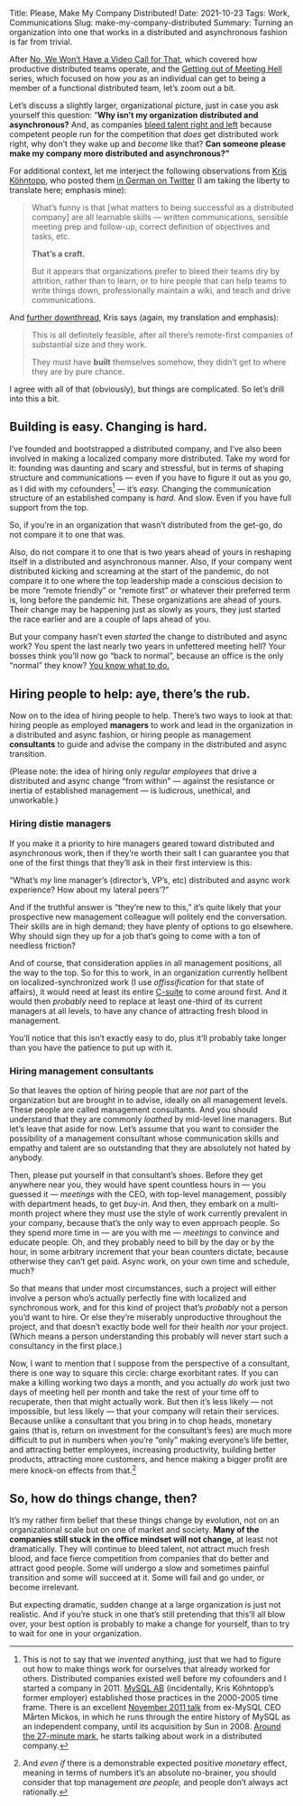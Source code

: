 Title: Please, Make My Company Distributed!
Date: 2021-10-23
Tags: Work, Communications
Slug: make-my-company-distributed
Summary: Turning an organization into one that works in a distributed and asynchronous fashion is far from trivial.

After [No, We Won’t Have a Video Call for
That]({filename}../resources/presentations/froscon2020.md), which
covered how productive distributed teams operate, and the [Getting out
of Meeting Hell]({filename}getting-out-of-meeting-hell.md) series,
which focused on how *you* as an individual can get to being a member
of a functional distributed team, let’s zoom out a bit.

Let’s discuss a slightly larger, organizational picture, just in case
you ask yourself this question: “**Why isn’t my organization
distributed and asynchronous?** And, as companies [bleed talent right
and left](https://news.ycombinator.com/item?id=28833394) because
competent people run for the competition that *does* get distributed
work right, why don’t they wake up and *become* like that?  **Can
someone please make my company more distributed and asynchronous?”**

For additional context, let me interject the following observations
from [Kris Köhntopp](https://blog.koehntopp.info/), who posted them
[in German on
Twitter](https://twitter.com/isotopp/status/1451497494303711234) (I am
taking the liberty to translate here; emphasis mine):

> What’s funny is that [what matters to being successful as a
> distributed company] are all learnable skills — written
> communications, sensible meeting prep and follow-up, correct
> definition of objectives and tasks, etc.
>
> **That’s a craft.**
>
> But it appears that organizations prefer to bleed their teams dry by
> attrition, rather than to learn, or to hire people that can help
> teams to write things down, professionally maintain a wiki, and
> teach and drive communications.

And [further
downthread](https://twitter.com/isotopp/status/1451508098779258889),
Kris says (again, my translation and emphasis):

> This is all definitely feasible, after all there’s remote-first
> companies of substantial size and they work.
>
> They must have **built** themselves somehow, they didn’t get to
> where they are by pure chance.

I agree with all of that (obviously), but things are complicated. So
let’s drill into this a bit.

## Building is easy. Changing is hard.

I’ve founded and bootstrapped a distributed company, and I’ve also
been involved in making a localized company more distributed. Take my
word for it: founding was daunting and scary and stressful, but in
terms of shaping structure and communications — even if you have to
figure it out as you go, as I did with my cofounders[^invent] — it’s *easy.*
Changing the communication structure of an established company is
*hard.* And slow. Even if you have full support from the top.

[^invent]: This is not to say that we *invented* anything, just that
    we had to figure out how to make things work for ourselves that
    already worked for others. Distributed
    companies existed well before my cofounders and I started a
    company in 2011. [MySQL
    AB](https://en.wikipedia.org/wiki/MySQL_AB) (incidentally, Kris
    Köhntopp’s former employer) established those practices in the
    2000-2005 time frame. There is an excellent [November 2011
    talk](https://youtu.be/2xmEgtRhw7o) from ex-MySQL CEO Mårten
    Mickos, in which he runs through the entire history of MySQL as an
    independent company, until its acquisition by Sun in 2008. [Around
    the 27-minute mark](https://youtu.be/2xmEgtRhw7o?t=1653), he
    starts talking about work in a distributed company.

So, if you’re in an organization that wasn’t distributed from the
get-go, do not compare it to one that was.

Also, do not compare it to one that is two years ahead of yours in
reshaping itself in a distributed and asynchronous manner. Also, if
your company went distributed kicking and screaming at the start of
the pandemic, do not compare it to one where the top leadership made a
conscious decision to be more “remote friendly” or “remote first” or
whatever their preferred term is, long before the pandemic hit. These
organizations are ahead of yours. Their change may be happening just
as slowly as yours, they just started the race earlier and are a
couple of laps ahead of you.

But your company hasn’t even *started* the change to distributed and
async work? You spent the last nearly two years in unfettered meeting
hell?  Your bosses think you’ll now go “back to normal”, because an
office is the only “normal” they know? [You know what to
do.]({filename}getting-out-of-meeting-hell-employees.md)

## Hiring people to help: aye, there’s the rub.

Now on to the idea of hiring people to help. There’s two ways to look
at that: hiring people as employed **managers** to work and lead in
the organization in a distributed and async fashion, or hiring people
as management **consultants** to guide and advise the company in the
distributed and async transition.

(Please note: the idea of hiring only *regular employees* that drive a
distributed and async change “from within” — against the resistance or
inertia of established management — is ludicrous, unethical, and
unworkable.)

### Hiring distie managers

If you make it a priority to hire managers geared toward distributed and
asynchronous work, then if they’re worth their salt I can guarantee you
that one of the first things that they’ll ask in their first interview
is this:

“What’s *my* line manager’s (director’s, VP’s, etc) distributed and
async work experience? How about my lateral peers’?”

And if the truthful answer is “they’re new to this,” it’s quite likely
that your prospective new management colleague will politely end the
conversation. Their skills are in high demand; they have plenty of
options to go elsewhere. Why should sign they up for a job that’s
going to come with a ton of needless friction?

And of course, that consideration applies in all management positions,
all the way to the top. So for this to work, in an organization
currently hellbent on localized-synchronized work (I use
*offissification* for that state of affairs), it would need at least
its entire
[C-suite](https://en.wikipedia.org/wiki/Corporate_title#Senior_management)
to come around first. And it would then *probably* need to replace at
least one-third of its current managers at all levels, to have any
chance of attracting fresh blood in management.

You’ll notice that this isn’t exactly easy to do, plus it’ll probably
take longer than you have the patience to put up with it.

### Hiring management consultants

So that leaves the option of hiring people that are *not* part of the
organization but are brought in to advise, ideally on all management
levels. These people are called management consultants. And you should
understand that they are commonly *loathed* by mid-level line
managers. But let’s leave that aside for now. Let’s assume that you
want to consider the possibility of a management consultant whose
communication skills and empathy and talent are so outstanding that
they are absolutely not hated by anybody.

Then, please put yourself in that consultant’s shoes. Before they get
anywhere near you, they would have spent countless hours in — you
guessed it — *meetings* with the CEO, with top-level management,
possibly with department heads, to get *buy-in*. And then, they embark
on a multi-month project where they must use the style of work
currently prevalent in your company, because that’s the only way to
even approach people. So they spend more time in — are you with me —
*meetings* to convince and educate people. Oh, and they probably need
to bill by the day or by the hour, in some arbitrary increment that
your bean counters dictate, because otherwise they can’t get
paid. Async work, on your own time and schedule, much?

So that means that under most circumstances, such a project will
either involve a person who’s actually perfectly fine with localized
and synchronous work, and for this kind of project that’s *probably*
not a person you’d want to hire. Or else they’re miserably
unproductive throughout the project, and that doesn’t exactly bode
well for their health *nor* your project. (Which means a person
understanding this probably will never start such a consultancy in the
first place.)

Now, I want to mention that I suppose from the perspective of a
consultant, there is one way to square this circle: charge exorbitant
rates. If you can make a killing working two days a month, and you
actually *do* work just two days of meeting hell per month and take
the rest of your time off to recuperate, then that might actually
work. But then it’s less likely — not impossible, but less likely —
that your company will retain their services. Because unlike a
consultant that you bring in to chop heads, monetary gains (that is,
return on investment for the consultant’s fees) are much more
difficult to put in numbers when you’re “only” making everyone’s life
better, and attracting better employees, increasing productivity,
building better products, attracting more customers, and hence making
a bigger profit are mere knock-on effects from that.[^rational]

[^rational]: And *even if* there is a demonstrable expected positive
    *monetary* effect, meaning in terms of numbers it’s an absolute
    no-brainer, you should consider that top management *are people,*
    and people don’t always act rationally.

## So, how do things change, then?

It’s my rather firm belief that these things change by evolution, not
on an organizational scale but on one of market and society. **Many of
the companies still stuck in the office mindset will not change,** at
least not dramatically. They will continue to bleed talent, not
attract much fresh blood, and face fierce competition from companies
that do better and attract good people. Some will undergo a slow and
sometimes painful transition and some will succeed at it. Some will
fail and go under, or become irrelevant.

But expecting dramatic, sudden change at a large organization is just
not realistic. And if you’re stuck in one that’s still pretending that
this’ll all blow over, your best option is probably to make a change
for yourself, than to try to wait for one in your organization.
